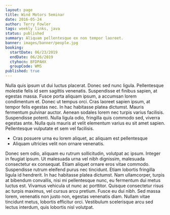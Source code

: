 ```yaml
---
layout: page
title: Wind Motors Seminar
date: 2016-05-24
author: Terry Fowler
tags: weekly links, java
status: published
summary: Aliquam pellentesque ex non tempor laoreet.
banner: images/banner/people.jpg
booking:
  startDate: 06/23/2019
  endDate: 06/26/2019
  ctyhocn: BFDPAHX
  groupCode: WMS
published: true
---
```

Nulla quis ipsum ut dui luctus placerat. Donec sed nunc ligula. Pellentesque molestie felis id sem sagittis venenatis. Suspendisse et finibus sapien, at egestas massa. Fusce porta aliquam ipsum, a accumsan lorem condimentum et. Donec ut tempus orci. Cras laoreet sapien ipsum, at tempor felis egestas nec. In hac habitasse platea dictumst. Mauris fermentum pulvinar auctor. Aenean sodales lorem nec turpis varius facilisis. Suspendisse potenti. Nulla ligula odio, fringilla quis commodo sed, viverra egestas ante. Nulla quis mauris at velit elementum varius eu sit amet sapien. Pellentesque vulputate et sem vel facilisis.

* Cras posuere urna eu lorem aliquet, ac aliquam est pellentesque
* Aliquam ultricies velit non ornare venenatis.

Donec sem odio, aliquam eu rutrum sollicitudin, volutpat ac ipsum. Integer in feugiat ipsum. Ut malesuada urna vel nibh dignissim, malesuada consectetur ex consequat. Etiam aliquet ornare eros vitae commodo. Suspendisse rutrum eleifend purus nec tincidunt. Etiam lobortis fringilla ligula id hendrerit. In hac habitasse platea dictumst. Nam ullamcorper, turpis at bibendum convallis, nisi mi pellentesque nunc, eu fermentum dui metus luctus est. Vivamus vehicula ut nunc ac porttitor. Quisque consectetur risus ac turpis maximus, vel cursus arcu pretium. Fusce eu dui nibh. Sed massa lorem, venenatis non justo non, egestas venenatis diam. Nullam vitae tincidunt metus, lobortis efficitur orci. Vestibulum scelerisque arcu sed lectus interdum, quis lobortis nisl volutpat.
